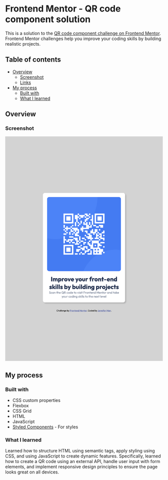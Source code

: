 # Frontend Mentor - QR code component solution

This is a solution to the [QR code component challenge on Frontend Mentor](https://www.frontendmentor.io/challenges/qr-code-component-iux_sIO_H). Frontend Mentor challenges help you improve your coding skills by building realistic projects. 

## Table of contents

- [Overview](#overview)
  - [Screenshot](#screenshot)
  - [Links](#links)
- [My process](#my-process)
  - [Built with](#built-with)
  - [What I learned](#what-i-learned)

## Overview

### Screenshot

![](/images/qr-code.png)


## My process

### Built with

- CSS custom properties
- Flexbox
- CSS Grid
- HTML
- JavaScript
- [Styled Components](https://styled-components.com/) - For styles

### What I learned
Learned how to structure HTML using semantic tags, apply styling using CSS, and using JavaScript to create dynamic features. Specifically, learned how to create a QR code using an external API, handle user input with form elements, and implement responsive design principles to ensure the page looks great on all devices. 
